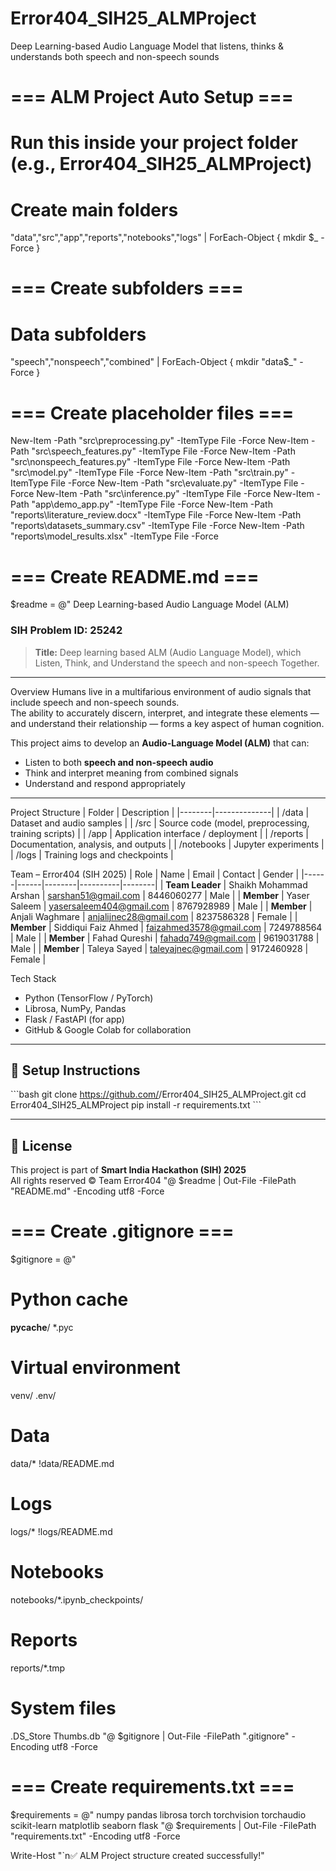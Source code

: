 # Error404_SIH25_ALMProject
Deep Learning-based Audio Language Model that listens, thinks &amp; understands both speech and non-speech sounds

# === ALM Project Auto Setup ===
# Run this inside your project folder (e.g., Error404_SIH25_ALMProject)

# Create main folders
"data","src","app","reports","notebooks","logs" | ForEach-Object { mkdir $_ -Force }

# === Create subfolders ===
# Data subfolders
"speech","nonspeech","combined" | ForEach-Object { mkdir "data\$_" -Force }

# === Create placeholder files ===
New-Item -Path "src\preprocessing.py" -ItemType File -Force
New-Item -Path "src\speech_features.py" -ItemType File -Force
New-Item -Path "src\nonspeech_features.py" -ItemType File -Force
New-Item -Path "src\model.py" -ItemType File -Force
New-Item -Path "src\train.py" -ItemType File -Force
New-Item -Path "src\evaluate.py" -ItemType File -Force
New-Item -Path "src\inference.py" -ItemType File -Force
New-Item -Path "app\demo_app.py" -ItemType File -Force
New-Item -Path "reports\literature_review.docx" -ItemType File -Force
New-Item -Path "reports\datasets_summary.csv" -ItemType File -Force
New-Item -Path "reports\model_results.xlsx" -ItemType File -Force

# === Create README.md ===
$readme = @"
 Deep Learning-based Audio Language Model (ALM)
### SIH Problem ID: 25242  
> **Title:** Deep learning based ALM (Audio Language Model), which Listen, Think, and Understand the speech and non-speech Together.

---

 Overview
Humans live in a multifarious environment of audio signals that include speech and non-speech sounds.  
The ability to accurately discern, interpret, and integrate these elements — and understand their relationship — forms a key aspect of human cognition.

This project aims to develop an **Audio-Language Model (ALM)** that can:
- Listen to both **speech and non-speech audio**
- Think and interpret meaning from combined signals
- Understand and respond appropriately

---

 Project Structure
| Folder | Description |
|--------|--------------|
| /data | Dataset and audio samples |
| /src | Source code (model, preprocessing, training scripts) |
| /app | Application interface / deployment |
| /reports | Documentation, analysis, and outputs |
| /notebooks | Jupyter experiments |
| /logs | Training logs and checkpoints |



Team – Error404 (SIH 2025)
| Role | Name | Email | Contact | Gender |
|------|------|--------|----------|--------|
| **Team Leader** | Shaikh Mohammad Arshan | [sarshan51@gmail.com](mailto:sarshan51@gmail.com) | 8446060277 | Male |
| **Member** | Yaser Saleem | [yasersaleem404@gmail.com](mailto:yasersaleem404@gmail.com) | 8767928989 | Male |
| **Member** | Anjali Waghmare | [anjalijnec28@gmail.com](mailto:anjalijnec28@gmail.com) | 8237586328 | Female |
| **Member** | Siddiqui Faiz Ahmed | [faizahmed3578@gmail.com](mailto:faizahmed3578@gmail.com) | 7249788564 | Male |
| **Member** | Fahad Qureshi | [fahadq749@gmail.com](mailto:fahadq749@gmail.com) | 9619031788 | Male |
| **Member** | Taleya Sayed | [taleyajnec@gmail.com](mailto:taleyajnec@gmail.com) | 9172460928 | Female |



 Tech Stack
- Python (TensorFlow / PyTorch)
- Librosa, NumPy, Pandas
- Flask / FastAPI (for app)
- GitHub & Google Colab for collaboration

---

## 🚀 Setup Instructions
\`\`\`bash
git clone https://github.com/<your-username>/Error404_SIH25_ALMProject.git
cd Error404_SIH25_ALMProject
pip install -r requirements.txt
\`\`\`

---

## 📜 License
This project is part of **Smart India Hackathon (SIH) 2025**  
All rights reserved © Team Error404
"@
$readme | Out-File -FilePath "README.md" -Encoding utf8 -Force

# === Create .gitignore ===
$gitignore = @"
# Python cache
__pycache__/
*.pyc

# Virtual environment
venv/
.env/

# Data
data/*
!data/README.md

# Logs
logs/*
!logs/README.md

# Notebooks
notebooks/*.ipynb_checkpoints/

# Reports
reports/*.tmp

# System files
.DS_Store
Thumbs.db
"@
$gitignore | Out-File -FilePath ".gitignore" -Encoding utf8 -Force

# === Create requirements.txt ===
$requirements = @"
numpy
pandas
librosa
torch
torchvision
torchaudio
scikit-learn
matplotlib
seaborn
flask
"@
$requirements | Out-File -FilePath "requirements.txt" -Encoding utf8 -Force

Write-Host "`n✅ ALM Project structure created successfully!"
